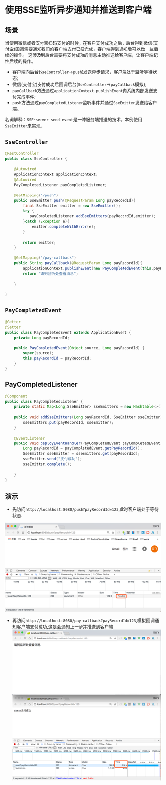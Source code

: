 # 使用SSE监听异步通知并推送到客户端

## 场景
当使用微信或者支付宝扫码支付的时候，在客户支付成功之后，后台得到微信(支付宝)回调需要通知我们的客户端支付已经完成，客户端得到通知后可以做一些后续的操作。
这涉及到后台需要将支付成功的消息主动推送给客户端，让客户端记性后续的操作。

- 客户端向后台(`SseController`->`push`)发送异步请求，客户端处于监听等待状态;
- 微信(支付宝)支付成功后回调后台(`SseController`->`payCallback`模拟);
- `payCallback`方法通过`applicationContext.publishEvent`向系统内部发送支付完成事件;
- `push`方法通过`payCompletedListener`监听事件并通过`SseEmitter`发送给客户端。

名词解释：`SSE`-`server send event`是一种服务端推送的技术，本例使用`SseEmitter`来实现。

## `SseController`

```java
@RestController
public class SseController {

    @Autowired
    ApplicationContext applicationContext;
    @Autowired
    PayCompletedListener payCompletedListener;

    @GetMapping("/push")
    public SseEmitter push(@RequestParam Long payRecordId){
        final SseEmitter emitter = new SseEmitter();
        try {
           payCompletedListener.addSseEmitters(payRecordId,emitter);
        }catch (Exception e){
            emitter.completeWithError(e);
        }

        return emitter;
    }

    @GetMapping("/pay-callback")
    public String payCallback(@RequestParam Long payRecordId){
        applicationContext.publishEvent(new PayCompletedEvent(this,payRecordId));
        return "请到监听处查看消息";

    }

}

```

## `PayCompletedEvent`

```java
@Getter
@Setter
public class PayCompletedEvent extends ApplicationEvent {
    private Long payRecordId;

    public PayCompletedEvent(Object source, Long payRecordId) {
        super(source);
        this.payRecordId = payRecordId;
    }
}

```


## PayCompletedListener

```java
@Component
public class PayCompletedListener {
    private static Map<Long,SseEmitter> sseEmitters = new Hashtable<>();

    public void addSseEmitters(Long payRecordId, SseEmitter sseEmitter) {
        sseEmitters.put(payRecordId, sseEmitter);
    }

    @EventListener
    public void deployEventHandler(PayCompletedEvent payCompletedEvent) throws IOException {
        Long payRecordId = payCompletedEvent.getPayRecordId();
        SseEmitter sseEmitter = sseEmitters.get(payRecordId);
        sseEmitter.send("支付成功");
        sseEmitter.complete();

    }
}

```

## 演示

- 先访问`http://localhost:8080/push?payRecordId=123`,此时客户端处于等待状态.

![](images/sse1.png)

- 再访问`http://localhost:8080/pay-callback?payRecordId=123`,模拟回调通知客户端支付成功,这是会通知上一步并推送到客户端.
![](images/sse2.png)
